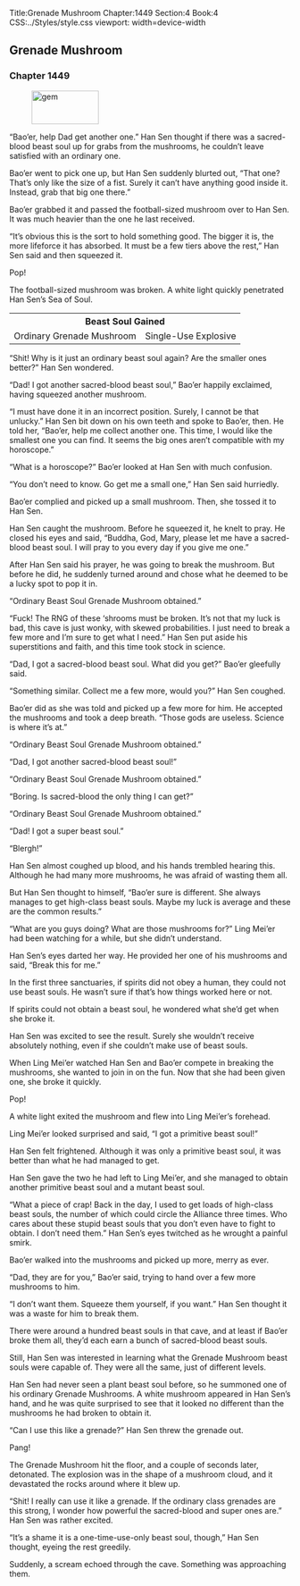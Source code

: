 Title:Grenade Mushroom 
Chapter:1449 
Section:4 
Book:4 
CSS:../Styles/style.css 
viewport: width=device-width
  
## Grenade Mushroom
### Chapter 1449
  
<figure>
	<img src="../Images/gem.gif" alt="gem" id="gem" width="120" height="60" />
</figure>
  

  
“Bao’er, help Dad get another one.” Han Sen thought if there was a sacred-blood beast soul up for grabs from the mushrooms, he couldn’t leave satisfied with an ordinary one.

Bao’er went to pick one up, but Han Sen suddenly blurted out, “That one? That’s only like the size of a fist. Surely it can’t have anything good inside it. Instead, grab that big one there.”

Bao’er grabbed it and passed the football-sized mushroom over to Han Sen. It was much heavier than the one he last received.

“It’s obvious this is the sort to hold something good. The bigger it is, the more lifeforce it has absorbed. It must be a few tiers above the rest,” Han Sen said and then squeezed it.

Pop!

The football-sized mushroom was broken. A white light quickly penetrated Han Sen’s Sea of Soul.

<div class="tables">
    <table class="beast">
        <tr>
            <th colspan="2">Beast Soul Gained</th>
        </tr></tr>
            <td>Ordinary Grenade Mushroom</td>
            <td>Single-Use Explosive</td>
        </tr>
    </table>
    <!--"Ordinary Beast Soul Grenade Mushroom obtained.”-->
</div>

“Shit! Why is it just an ordinary beast soul again? Are the smaller ones better?” Han Sen wondered.

“Dad! I got another sacred-blood beast soul,” Bao’er happily exclaimed, having squeezed another mushroom.

“I must have done it in an incorrect position. Surely, I cannot be that unlucky.” Han Sen bit down on his own teeth and spoke to Bao’er, then. He told her, “Bao’er, help me collect another one. This time, I would like the smallest one you can find. It seems the big ones aren’t compatible with my horoscope.”

“What is a horoscope?” Bao’er looked at Han Sen with much confusion.

“You don’t need to know. Go get me a small one,” Han Sen said hurriedly.

Bao’er complied and picked up a small mushroom. Then, she tossed it to Han Sen.

Han Sen caught the mushroom. Before he squeezed it, he knelt to pray. He closed his eyes and said, “Buddha, God, Mary, please let me have a sacred-blood beast soul. I will pray to you every day if you give me one.”

After Han Sen said his prayer, he was going to break the mushroom. But before he did, he suddenly turned around and chose what he deemed to be a lucky spot to pop it in.

“Ordinary Beast Soul Grenade Mushroom obtained.”

“Fuck! The RNG of these ‘shrooms must be broken. It’s not that my luck is bad, this cave is just wonky, with skewed probabilities. I just need to break a few more and I’m sure to get what I need.” Han Sen put aside his superstitions and faith, and this time took stock in science.

“Dad, I got a sacred-blood beast soul. What did you get?” Bao’er gleefully said.

“Something similar. Collect me a few more, would you?” Han Sen coughed.

Bao’er did as she was told and picked up a few more for him. He accepted the mushrooms and took a deep breath. “Those gods are useless. Science is where it’s at.”

“Ordinary Beast Soul Grenade Mushroom obtained.”

“Dad, I got another sacred-blood beast soul!”

“Ordinary Beast Soul Grenade Mushroom obtained.”

“Boring. Is sacred-blood the only thing I can get?”

“Ordinary Beast Soul Grenade Mushroom obtained.”

“Dad! I got a super beast soul.”

“Blergh!”

Han Sen almost coughed up blood, and his hands trembled hearing this. Although he had many more mushrooms, he was afraid of wasting them all.

But Han Sen thought to himself, “Bao’er sure is different. She always manages to get high-class beast souls. Maybe my luck is average and these are the common results.”

“What are you guys doing? What are those mushrooms for?” Ling Mei’er had been watching for a while, but she didn’t understand.

Han Sen’s eyes darted her way. He provided her one of his mushrooms and said, “Break this for me.”

In the first three sanctuaries, if spirits did not obey a human, they could not use beast souls. He wasn’t sure if that’s how things worked here or not.

If spirits could not obtain a beast soul, he wondered what she’d get when she broke it.

Han Sen was excited to see the result. Surely she wouldn’t receive absolutely nothing, even if she couldn’t make use of beast souls.

When Ling Mei’er watched Han Sen and Bao’er compete in breaking the mushrooms, she wanted to join in on the fun. Now that she had been given one, she broke it quickly.

Pop!

A white light exited the mushroom and flew into Ling Mei’er’s forehead.

Ling Mei’er looked surprised and said, “I got a primitive beast soul!”

Han Sen felt frightened. Although it was only a primitive beast soul, it was better than what he had managed to get.

Han Sen gave the two he had left to Ling Mei’er, and she managed to obtain another primitive beast soul and a mutant beast soul.

“What a piece of crap! Back in the day, I used to get loads of high-class beast souls, the number of which could circle the Alliance three times. Who cares about these stupid beast souls that you don’t even have to fight to obtain. I don’t need them.” Han Sen’s eyes twitched as he wrought a painful smirk.

Bao’er walked into the mushrooms and picked up more, merry as ever.

“Dad, they are for you,” Bao’er said, trying to hand over a few more mushrooms to him.

“I don’t want them. Squeeze them yourself, if you want.” Han Sen thought it was a waste for him to break them.

There were around a hundred beast souls in that cave, and at least if Bao’er broke them all, they’d each earn a bunch of sacred-blood beast souls.

Still, Han Sen was interested in learning what the Grenade Mushroom beast souls were capable of. They were all the same, just of different levels.

Han Sen had never seen a plant beast soul before, so he summoned one of his ordinary Grenade Mushrooms. A white mushroom appeared in Han Sen’s hand, and he was quite surprised to see that it looked no different than the mushrooms he had broken to obtain it.

“Can I use this like a grenade?” Han Sen threw the grenade out.

Pang!

The Grenade Mushroom hit the floor, and a couple of seconds later, detonated. The explosion was in the shape of a mushroom cloud, and it devastated the rocks around where it blew up.

“Shit! I really can use it like a grenade. If the ordinary class grenades are this strong, I wonder how powerful the sacred-blood and super ones are.” Han Sen was rather excited.

“It’s a shame it is a one-time-use-only beast soul, though,” Han Sen thought, eyeing the rest greedily.

Suddenly, a scream echoed through the cave. Something was approaching them.